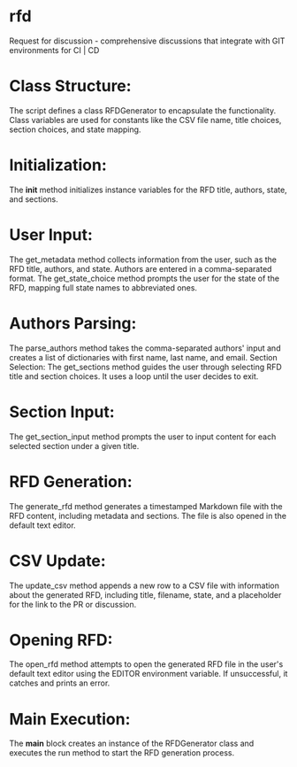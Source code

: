 # rfd
Request for discussion - comprehensive discussions that integrate with GIT environments for CI | CD 

# Class Structure:
The script defines a class RFDGenerator to encapsulate the functionality.
Class variables are used for constants like the CSV file name, title choices, section choices, and state mapping.
# Initialization:
The __init__ method initializes instance variables for the RFD title, authors, state, and sections.
# User Input:
The get_metadata method collects information from the user, such as the RFD title, authors, and state. Authors are entered in a comma-separated format.
The get_state_choice method prompts the user for the state of the RFD, mapping full state names to abbreviated ones.
# Authors Parsing:
The parse_authors method takes the comma-separated authors' input and creates a list of dictionaries with first name, last name, and email.
Section Selection:
The get_sections method guides the user through selecting RFD title and section choices. It uses a loop until the user decides to exit.
# Section Input:
The get_section_input method prompts the user to input content for each selected section under a given title.
# RFD Generation:
The generate_rfd method generates a timestamped Markdown file with the RFD content, including metadata and sections. The file is also opened in the default text editor.
# CSV Update:
The update_csv method appends a new row to a CSV file with information about the generated RFD, including title, filename, state, and a placeholder for the link to the PR or discussion.
# Opening RFD:
The open_rfd method attempts to open the generated RFD file in the user's default text editor using the EDITOR environment variable. If unsuccessful, it catches and prints an error.
# Main Execution:
The __main__ block creates an instance of the RFDGenerator class and executes the run method to start the RFD generation process.